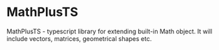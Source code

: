 # MathPlusTS

MathPlusTS - typescript library for extending built-in Math object. It will include vectors, matrices, geometrical shapes etc.